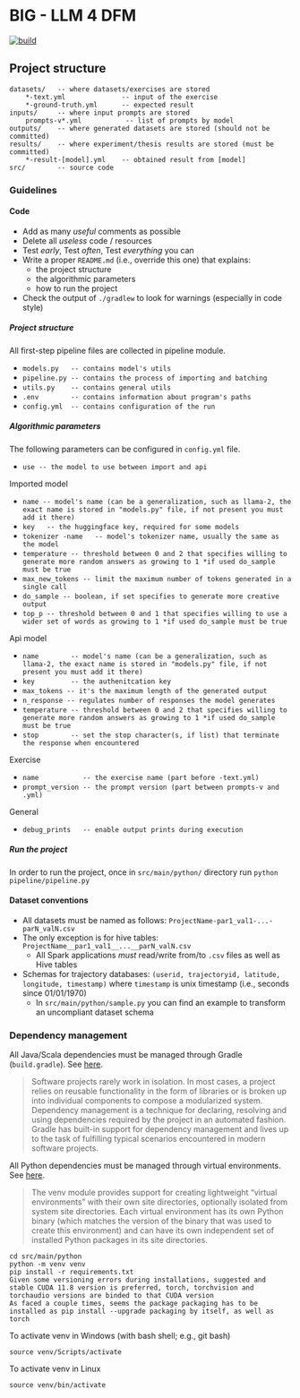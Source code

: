 # BIG - LLM 4 DFM

[![build](https://github.com/big-unibo/experimental-project/actions/workflows/build.yml/badge.svg)](https://github.com/big-unibo/experimental-project/actions/workflows/build.yml)

## Project structure

    datasets/   -- where datasets/exercises are stored
        *-text.yml              -- input of the exercise
        *-ground-truth.yml      -- expected result
    inputs/     -- where input prompts are stored
        prompts-v*.yml           -- list of prompts by model
    outputs/    -- where generated datasets are stored (should not be committed)
    results/    -- where experiment/thesis results are stored (must be committed)
        *-result-[model].yml    -- obtained result from [model]
    src/        -- source code

### Guidelines

#### Code

- Add as many *useful* comments as possible
- Delete all *useless* code / resources
- Test *early*, Test *often*, Test *everything* you can
- Write a proper `README.md` (i.e., override this one) that explains:
    - the project structure
    - the algorithmic parameters
    - how to run the project
- Check the output of `./gradlew` to look for warnings (especially in code style)


##### Project structure

All first-step pipeline files are collected in pipeline module.

- `models.py   -- contains model's utils`
- `pipeline.py -- contains the process of importing and batching`
- `utils.py    -- contains general utils`
- `.env        -- contains information about program's paths`
- `config.yml  -- contains configuration of the run`

##### Algorithmic parameters

The following parameters can be configured in `config.yml` file.

- `use -- the model to use between import and api`

Imported model

- `name -- model's name (can be a generalization, such as llama-2, the exact name is stored in "models.py" file, if not present you must add it there)`
- `key   -- the huggingface key, required for some models`
- `tokenizer -name   -- model's tokenizer name, usually the same as the model`
- `temperature -- threshold between 0 and 2 that specifies willing to generate more random answers as growing to 1 *if used do_sample must be true`
- `max_new_tokens -- limit the maximum number of tokens generated in a single call`
- `do_sample -- boolean, if set specifies to generate more creative output`
- `top_p -- threshold between 0 and 1 that specifies willing to use a wider set of words as growing to 1 *if used do_sample must be true`

Api model

- `name        -- model's name (can be a generalization, such as llama-2, the exact name is stored in "models.py" file, if not present you must add it there)`
- `key         -- the authenitcation key`
- `max_tokens -- it's the maximum length of the generated output`
- `n_response -- regulates number of responses the model generates`
- `temperature -- threshold between 0 and 2 that specifies willing to generate more random answers as growing to 1 *if used do_sample must be true`
- `stop        -- set the stop character(s, if list) that terminate the response when encountered`

Exercise

- `name           -- the exercise name (part before -text.yml)`
- `prompt_version -- the prompt version (part between prompts-v and .yml)`

General

- `debug_prints   -- enable output prints during execution`

##### Run the project

In order to run the project, once in `src/main/python/` directory run `python pipeline/pipeline.py` 

#### Dataset conventions

- All datasets must be named as follows: `ProjectName-par1_val1-...-parN_valN.csv`
- The only exception is for hive tables: `ProjectName__par1_val1__...__parN_valN.csv`
    - All Spark applications *must* read/write from/to `.csv` files as well as Hive tables
- Schemas for trajectory databases: `(userid, trajectoryid, latitude, longitude, timestamp)` where `timestamp` is unix timestamp (i.e., seconds since 01/01/1970)
    - In `src/main/python/sample.py` you can find an example to transform an uncompliant dataset schema

### Dependency management

All Java/Scala dependencies must be managed through Gradle (`build.gradle`). See [here](https://docs.gradle.org/current/userguide/core_dependency_management.html).

> Software projects rarely work in isolation. In most cases, a project relies on reusable functionality in the form of libraries or is broken up into individual components to compose a modularized system. Dependency management is a technique for declaring, resolving and using dependencies required by the project in an automated fashion. Gradle has built-in support for dependency management and lives up to the task of fulfilling typical scenarios encountered in modern software projects. 

All Python dependencies must be managed through virtual environments. See [here](https://docs.python.org/3/library/venv.html).

> The venv module provides support for creating lightweight “virtual environments” with their own site directories, optionally isolated from system site directories. Each virtual environment has its own Python binary (which matches the version of the binary that was used to create this environment) and can have its own independent set of installed Python packages in its site directories.

    cd src/main/python
    python -m venv venv
    pip install -r requirements.txt
    Given some versioning errors during installations, suggested and stable CUDA 11.8 version is preferred, torch, torchvision and torchaudio versions are binded to that CUDA version
    As faced a couple times, seems the package packaging has to be installed as pip install --upgrade packaging by itself, as well as torch

To activate venv in Windows (with bash shell; e.g., git bash)

    source venv/Scripts/activate

To activate venv in Linux

    source venv/bin/activate
